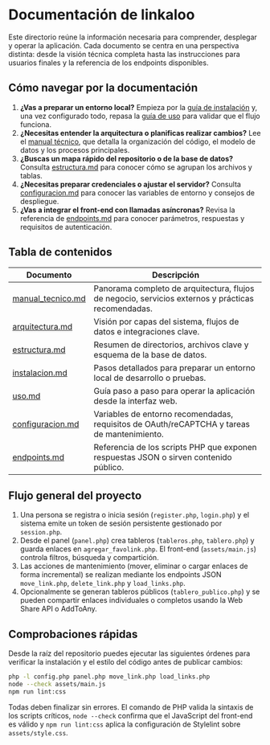 # Documentación de linkaloo

Este directorio reúne la información necesaria para comprender, desplegar y operar la aplicación.
Cada documento se centra en una perspectiva distinta: desde la visión técnica completa hasta las
instrucciones para usuarios finales y la referencia de los endpoints disponibles.

## Cómo navegar por la documentación

1. **¿Vas a preparar un entorno local?** Empieza por la [guía de instalación](instalacion.md) y, una vez
   configurado todo, repasa la [guía de uso](uso.md) para validar que el flujo funciona.
2. **¿Necesitas entender la arquitectura o planificas realizar cambios?** Lee el
   [manual técnico](manual_tecnico.md), que detalla la organización del código, el modelo de datos y los
   procesos principales.
3. **¿Buscas un mapa rápido del repositorio o de la base de datos?** Consulta
   [estructura.md](estructura.md) para conocer cómo se agrupan los archivos y tablas.
4. **¿Necesitas preparar credenciales o ajustar el servidor?** Consulta
   [configuracion.md](configuracion.md) para conocer las variables de entorno y consejos de despliegue.
5. **¿Vas a integrar el front-end con llamadas asíncronas?** Revisa la referencia de
   [endpoints.md](endpoints.md) para conocer parámetros, respuestas y requisitos de autenticación.

## Tabla de contenidos

| Documento | Descripción |
| --- | --- |
| [manual_tecnico.md](manual_tecnico.md) | Panorama completo de arquitectura, flujos de negocio, servicios externos y prácticas recomendadas. |
| [arquitectura.md](arquitectura.md) | Visión por capas del sistema, flujos de datos e integraciones clave. |
| [estructura.md](estructura.md) | Resumen de directorios, archivos clave y esquema de la base de datos. |
| [instalacion.md](instalacion.md) | Pasos detallados para preparar un entorno local de desarrollo o pruebas. |
| [uso.md](uso.md) | Guía paso a paso para operar la aplicación desde la interfaz web. |
| [configuracion.md](configuracion.md) | Variables de entorno recomendadas, requisitos de OAuth/reCAPTCHA y tareas de mantenimiento. |
| [endpoints.md](endpoints.md) | Referencia de los scripts PHP que exponen respuestas JSON o sirven contenido público. |

## Flujo general del proyecto

1. Una persona se registra o inicia sesión (`register.php`, `login.php`) y el sistema emite un token de
   sesión persistente gestionado por `session.php`.
2. Desde el panel (`panel.php`) crea tableros (`tableros.php`, `tablero.php`) y guarda enlaces en
   `agregar_favolink.php`. El front-end (`assets/main.js`) controla filtros, búsqueda y compartición.
3. Las acciones de mantenimiento (mover, eliminar o cargar enlaces de forma incremental) se realizan
   mediante los endpoints JSON `move_link.php`, `delete_link.php` y `load_links.php`.
4. Opcionalmente se generan tableros públicos (`tablero_publico.php`) y se pueden compartir enlaces
   individuales o completos usando la Web Share API o AddToAny.

## Comprobaciones rápidas

Desde la raíz del repositorio puedes ejecutar las siguientes órdenes para verificar la instalación y el
estilo del código antes de publicar cambios:

```bash
php -l config.php panel.php move_link.php load_links.php
node --check assets/main.js
npm run lint:css
```

Todas deben finalizar sin errores. El comando de PHP valida la sintaxis de los scripts críticos, `node
--check` confirma que el JavaScript del front-end es válido y `npm run lint:css` aplica la configuración de
Stylelint sobre `assets/style.css`.
